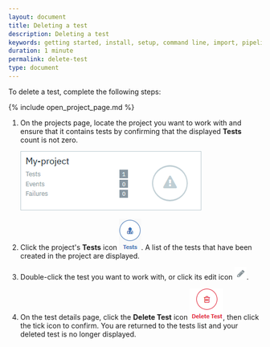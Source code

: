 ```yaml
---
layout: document
title: Deleting a test
description: Deleting a test
keywords: getting started, install, setup, command line, import, pipeline, update, samples, help
duration: 1 minute
permalink: delete-test
type: document
---
```


To delete a test, complete the following steps:  
  
{% include open_project_page.md %}  
  
1. On the projects page, locate the project you want to work with and ensure that it contains tests by confirming that the displayed **Tests** count is not zero.
  
    ![Image of project showing test count](./images/test-count.png)  
  
1. Click the project's **Tests** icon ![Image of project tests icon](./images/icon-tests.png). A list of the tests that have been created in the project are displayed.   
  
1. Double-click the test you want to work with, or click its edit icon ![Image of edit icon](./images/icon-edit.png).  
  
1. On the test details page, click the **Delete Test** icon ![Image of Delete Test icon icon](./images/icon-delete-test.png), then click the tick icon to confirm. You are returned to the tests list and your deleted test is no longer displayed.
